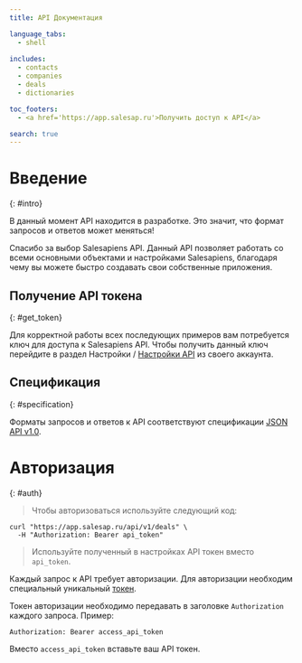 ```yaml
---
title: API Документация

language_tabs:
  - shell
  
includes:
  - contacts
  - companies
  - deals
  - dictionaries

toc_footers:
  - <a href='https://app.salesap.ru'>Получить доступ к API</a>

search: true
---
```


# Введение
{: #intro}

<aside class="warning">
В данный момент API находится в разработке. Это значит, что формат запросов и 
ответов может меняться!
</aside>

Спасибо за выбор Salesapiens API. Данный API позволяет работать со всеми
основными объектами и настройками Salesapiens, благодаря чему вы можете быстро
создавать свои собственные приложения.

## Получение API токена
{: #get_token}

Для корректной работы всех последующих примеров вам потребуется ключ для
доступа к Salesapiens API. Чтобы получить данный ключ перейдите в раздел
Настройки / [Настройки API](https://app.salesap.ru/settings/api_keys) из
своего аккаунта.

## Спецификация
{: #specification}

Форматы запросов и ответов к API соответствуют спецификации 
[JSON API v1.0](http://jsonapi.org/format/1.0).

# Авторизация
{: #auth}

> Чтобы авторизоваться используйте следующий код:

~~~ shell
curl "https://app.salesap.ru/api/v1/deals" \
  -H "Authorization: Bearer api_token"
~~~ 

> Используйте полученный в настройках API токен вместо `api_token`.

Каждый запрос к API требует авторизации. Для авторизации необходим специальный 
уникальный [токен](#get_token). 

Токен авторизации необходимо передавать в заголовке `Authorization` каждого запроса. Пример:

`Authorization: Bearer access_api_token`

<aside class="notice">
Вместо <code>access_api_token</code> вставьте ваш API токен.
</aside>


